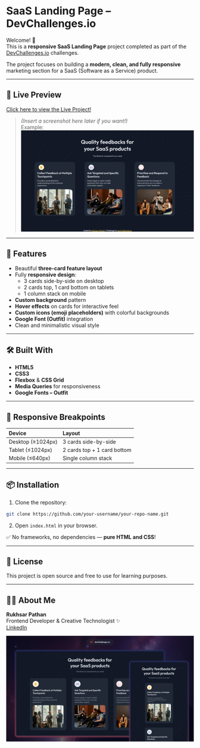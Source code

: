 
# SaaS Landing Page – DevChallenges.io

Welcome! 👋  
This is a **responsive SaaS Landing Page** project completed as part of the [DevChallenges.io](https://www.devchallenges.io/) challenges.

The project focuses on building a **modern, clean, and fully responsive** marketing section for a SaaS (Software as a Service) product.

---

## 📸 Live Preview

[Click here to view the Live Project!](https://rukhsarpathan.github.io/Saas-Landing-Page/)


> *(Insert a screenshot here later if you want!)*  
Example:  
![Landing Page Screenshot](./screenshot.png)

---

## 🚀 Features

- Beautiful **three-card feature layout**
- Fully **responsive design**:
  - 3 cards side-by-side on desktop
  - 2 cards top, 1 card bottom on tablets
  - 1 column stack on mobile
- **Custom background** pattern
- **Hover effects** on cards for interactive feel
- **Custom icons (emoji placeholders)** with colorful backgrounds
- **Google Font (Outfit)** integration
- Clean and minimalistic visual style

---

## 🛠️ Built With

- **HTML5**
- **CSS3**
- **Flexbox** & **CSS Grid**
- **Media Queries** for responsiveness
- **Google Fonts – Outfit**

---

## 📱 Responsive Breakpoints

| Device | Layout |
|:---|:---|
| Desktop (≥1024px) | 3 cards side-by-side |
| Tablet (≤1024px) | 2 cards top + 1 card bottom |
| Mobile (≤640px) | Single column stack |

---

## 📦 Installation

1. Clone the repository:

```bash
git clone https://github.com/your-username/your-repo-name.git
```

2. Open `index.html` in your browser.

✅ No frameworks, no dependencies — **pure HTML and CSS**!

---

## 📄 License

This project is open source and free to use for learning purposes.

---

## 🙋‍♀️ About Me

**Rukhsar Pathan**  
Frontend Developer & Creative Technologist ✨  
[LinkedIn](https://www.linkedin.com/in/rukhsarpathan7/)


![Thumbnail for the Simple Feature Section coding challenge](./thumbnail.jpg)
